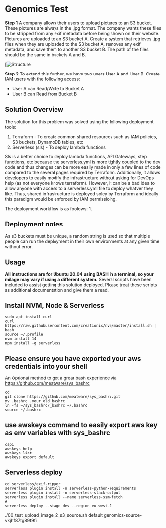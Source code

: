 # Genomics Test
**Step 1**
A company allows their users to upload pictures to an S3 bucket. These pictures are always in the .jpg format.
The company wants these files to be stripped from any exif metadata before being shown on their website.
Pictures are uploaded to an S3 bucket A.
Create a system that retrieves .jpg files when they are uploaded to the S3 bucket A, removes any exif metadata,
and save them to another S3 bucket B. The path of the files should be the same in buckets A and B.

[![Structure](https://i.ibb.co/j3yJSjc/image-structure.png)

**Step 2**
To extend this further, we have two users User A and User B. Create IAM users with the following access:
* User A can Read/Write to Bucket A
* User B can Read from Bucket B

## Solution Overview
The solution for this problem was solved using the following deployment tools:
1. Terraform - To create common shared resources such as IAM policies, S3 buckets, DynamoDB tables, etc
2. Serverless (sls) - To deploy lambda functions

Sls is a better choice to deploy lambda functions, API Gateways, step functions, etc because the serverless.yml is more tightly coupled to the dev code and thus changes can be more easily made in only a few lines of code compared to the several pages required by Terraform. Additionally, it allows developers to  easily modify the infrastructure without asking for DevOps help (as not everyone knows terraform). However, It can be a bad idea to allow anyone with access to a serverless.yml file to deploy whatver they like. Thus, shared infrastructure is deployed soley by Terraform and ideally this paradigm would be enforced by IAM permissioing.

The deployment workflow is as foolows:
1.

## Deployment notes
As s3 buckets must be unique, a random string is used so that multiple people can run the deployment in their own environments at any given time without error.



## Usage
**All instructions are for Ubuntu 20.04 using BASH in a terminal, so your milage may vary if using a different system.**
Several scripts have been included to assist getting this solution deployed. Please treat these scripts as additional documentation and give them a read.

## Install NVM, Node & Serverless
```
sudo apt install curl
curl https://raw.githubusercontent.com/creationix/nvm/master/install.sh | bash
source ~/.profile
nvm install 14
npm install -g serverless
```

## Please ensure you have exported your aws credentials into your shell
An Optional method to get a great bash experience via https://github.com/meatware/sys_bashrc

```
cd
git clone https://github.com/meatware/sys_bashrc.git
mv .bashrc .your_old_bashrc
ln -fs ~/sys_bashrc/_bashrc ~/.bashrc
source ~/.bashrc
```

## use awskeys command to easily export aws key as env variables with sys_bashrc

```
csp1
awskeys help
awskeys list
awskeys export default
```

## Serverless deploy

```
cd serverless/exif-ripper
serverless plugin install -n serverless-python-requirements
serverless plugin install -n serverless-stack-output
serverless plugin install --name serverless-ssm-fetch
#
serverless deploy --stage dev --region eu-west-1
```


./00_test_upload_image_2_s3_source.sh default genomics-source-vkjhf87tg89t9fi
